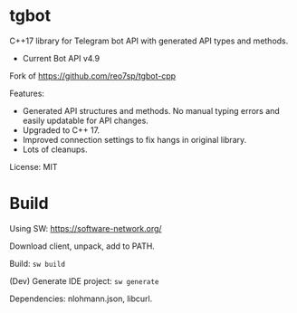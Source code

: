 # tgbot

C++17 library for Telegram bot API with generated API types and methods.

* Current Bot API v4.9

Fork of https://github.com/reo7sp/tgbot-cpp

Features:

* Generated API structures and methods. No manual typing errors and easily updatable for API changes.
* Upgraded to C++ 17.
* Improved connection settings to fix hangs in original library.
* Lots of cleanups.

License: MIT

# Build

Using SW: https://software-network.org/

Download client, unpack, add to PATH.

Build: `sw build`

(Dev) Generate IDE project: `sw generate`

Dependencies: nlohmann.json, libcurl.
